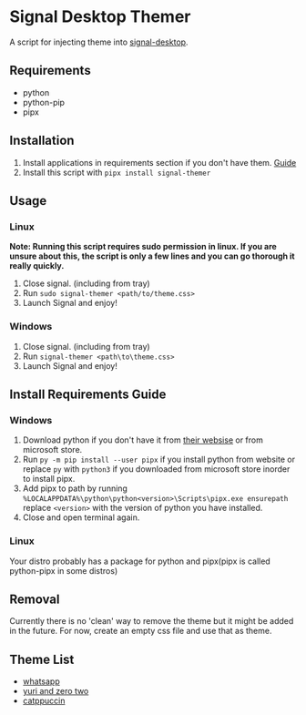 # Signal Desktop Themer
A script for injecting theme into [signal-desktop](https://github.com/signalapp/Signal-Desktop).
## Requirements
- python
- python-pip
- pipx
## Installation
1. Install applications in requirements section if you don't have them. [Guide](#install-requirements-guide)
2. Install this script with `pipx install signal-themer`
## Usage
### Linux
**Note: Running this script requires sudo permission in linux. If you are unsure about this, the script is only a few lines and you can go thorough it really quickly.**
1. Close signal. (including from tray)
2. Run `sudo signal-themer <path/to/theme.css>`
3. Launch Signal and enjoy!
### Windows
1. Close signal. (including from tray)
2. Run `signal-themer <path\to\theme.css>`
3. Launch Signal and enjoy!
## Install Requirements Guide
### Windows
1. Download python if you don't have it from [their websise](https://www.python.org/downloads/) or from microsoft store.
2. Run `py -m pip install --user pipx` if you install python from website or replace `py` with `python3` if you downloaded from microsoft store inorder to install pipx.
3. Add pipx to path by running `%LOCALAPPDATA%\python\python<version>\Scripts\pipx.exe ensurepath` replace `<version>` with the version of python you have installed.
4. Close and open terminal again.
### Linux
Your distro probably has a package for python and pipx(pipx is called python-pipx in some distros)
## Removal
Currently there is no 'clean' way to remove the theme but it might be added in the future.
For now, create an empty css file and use that as theme.
## Theme List
- [whatsapp](https://github.com/CapnSparrow/signal-desktop-themes)
- [yuri and zero two](https://github.com/Foxunderground0/Signal-Themes)
- [catppuccin](https://github.com/CalfMoon/signal-desktop)
